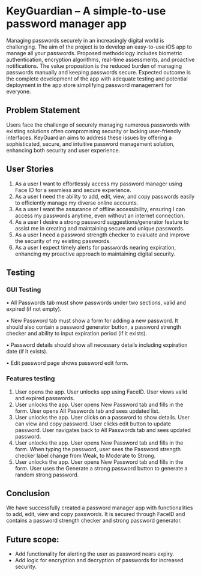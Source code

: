 
# KeyGuardian – A simple-to-use password manager app

Managing passwords securely in an increasingly digital world is challenging. The aim of the project is to develop an easy-to-use iOS app to manage all your passwords. Proposed methodology includes biometric authentication, encryption algorithms, real-time assessments, and proactive notifications. The value proposition is the reduced burden of managing passwords manually and keeping passwords secure. Expected outcome is the complete development of the app with adequate testing and potential deployment in the app store simplifying password management for everyone.



## Problem Statement

Users face the challenge of securely managing numerous passwords with existing solutions often
compromising security or lacking user-friendly interfaces. KeyGuardian aims to address these issues by offering a sophisticated, secure, and intuitive password management solution, enhancing both security and user experience.
## User Stories

1. As a user I want to effortlessly access my password manager using Face ID for a seamless and secure experience.
2. As a user I need the ability to add, edit, view, and copy passwords easily to efficiently manage my diverse online accounts.
3. As a user I want the assurance of offline accessibility, ensuring I can access my passwords anytime, even without an internet connection.
4. As a user I desire a strong password suggestions/generator feature to assist me in creating and maintaining secure and unique passwords.
5. As a user I need a password strength checker to evaluate and improve the security of my existing passwords.
6. As a user I expect timely alerts for passwords nearing expiration, enhancing my proactive approach to maintaining digital security.


## Testing
### GUI Testing
• All Passwords tab must show passwords under two sections, valid and expired (if not empty).

• New Password tab must show a form for adding a new password. It should also contain a password generator button, a password strength checker and ability to input expiration period (if it exists).

• Password details should show all necessary details including expiration date (if it exists).

• Edit password page shows password edit form.

### Features testing
1. User opens the app. User unlocks app using FaceID. User views valid and expired passwords.
2. User unlocks the app. User opens New Password tab and fills in the form. User opens All Passwords tab and sees updated list.
3. User unlocks the app. User clicks on a password to show details. User can view and copy password. User clicks edit button to update password. User navigates back to All Passwords tab and sees updated password.
4. User unlocks the app. User opens New Password tab and fills in the form. When typing the password, user sees the Password strength checker label change from Weak, to Moderate to Strong.
5. User unlocks the app. User opens New Password tab and fills in the form. User uses the Generate a strong password button to generate a random strong password. 

## Conclusion
We have successfully created a password manager app with functionalities to add, edit, view and copy passwords. It is secured through FaceID and contains a password strength checker and strong password generator.

## Future scope: 
- Add functionality for alerting the user as password nears expiry.
- Add logic for encryption and decryption of passwords for increased security.
